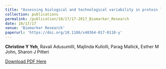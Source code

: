 ```yaml
---
title: "Assessing biological and technological variability in protein levels measured in pre-diagnostic plasma samples of women with breast cancer"
collection: publications
permalink: /publication/10/17/17-2017_Biomarker_Research
date: 10/17/17
venue: 'Biomarker Research'
paperurl: 'https://doi.org/10.1186/s40364-017-0110-y'
---
```

**Christine Y Yeh**, Ravali Adusumilli, Majlinda Kullolli, Parag Mallick, Esther M John, Sharon J Pitteri

[Download PDF Here](http://christineyyeh.github.io/files/2017_Biomarker_Research.pdf)
